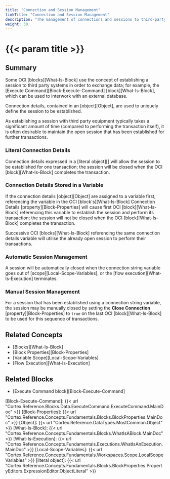 ```yaml
---
title: "Connection and Session Management"
linkTitle: "Connection and Session Management"
description: "The management of connections and sessions to third-party systems."
weight: 30
---
```


# {{< param title >}}

## Summary

Some OCI [blocks][What-Is-Block] use the concept of establishing a session to third party systems in order to exchange data; for example, the [Execute Command][Block-Execute-Command] [block][What-Is-Block], which can be used to interwork with an external database.

Connection details, contained in an [object][Object], are used to uniquely define the session to be established.

As establishing a session with third party equipment typically takes a significant amount of time (compared to performing the transaction itself), it is often desirable to maintain the open session that has been established for further transactions.

### Literal Connection Details

Connection details expressed in a [literal object][] will allow the session to be established for one transaction; the session will be closed when the OCI [block][What-Is-Block] completes the transaction.

### Connection Details Stored in a Variable

 If the connection details [object][Object] are assigned to a variable first, referencing the variable in the OCI [block's][What-Is-Block] Connection Details [property][Block-Properties] will cause first OCI [block][What-Is-Block] referencing this variable to establish the session and perform its transaction; the session will not be closed when the OCI [block][What-Is-Block] completes the transaction.

 Successive OCI [blocks][What-Is-Block] referencing the same connection details variable  will utilise the already open session to perform their transactions.

### Automatic Session Management

A session will be automatically closed when the connection string variable goes out of [scope][Local-Scope-Variables], or the [flow execution][What-Is-Execution] terminates.

### Manual Session Management

For a session that has been established using a connection string variable, the session may be manually closed by setting the **Close Connection** [property][Block-Properties] to `true` on the last OCI [block][What-Is-Block] to be used for this sequence of transactions.

## Related Concepts

* [Blocks][What-Is-Block]
* [Block Properties][Block-Properties]
* [Variable Scope][Local-Scope-Variables]
* [Flow Execution][What-Is-Execution]

## Related Blocks

* [Execute Command block][Block-Execute-Command]

[Block-Execute-Command]: {{< url "Cortex.Reference.Blocks.Data.ExecuteCommand.ExecuteCommand.MainDoc" >}}
[Block-Properties]: {{< url "Cortex.Reference.Concepts.Fundamentals.Blocks.BlockProperties.MainDoc" >}}
[Object]: {{< url "Cortex.Reference.DataTypes.MostCommon.Object" >}}
[What-Is-Block]: {{< url "Cortex.Reference.Concepts.Fundamentals.Blocks.WhatIsABlock.MainDoc" >}}
[What-Is-Execution]: {{< url "Cortex.Reference.Concepts.Fundamentals.Executions.WhatIsAnExecution.MainDoc" >}}
[Local-Scope-Variables]: {{< url "Cortex.Reference.Concepts.Fundamentals.Workspaces.Scope.LocalScopeVariables" >}}
[literal object]: {{< url "Cortex.Reference.Concepts.Fundamentals.Blocks.BlockProperties.PropertyEditors.ExpressionEditor.ObjectLiteral" >}}
